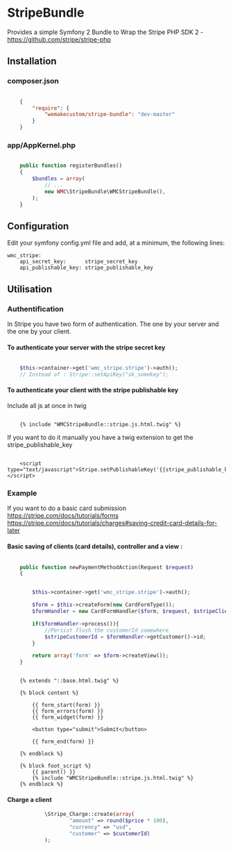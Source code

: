 StripeBundle
============

Provides a simple Symfony 2 Bundle to Wrap the Stripe PHP SDK 2 - https://github.com/stripe/stripe-php

## Installation

### composer.json

```json

    {
        "require": {
            "wemakecustom/stripe-bundle": "dev-master"
        }
    }

```

### app/AppKernel.php
```php

    public function registerBundles()
    {
        $bundles = array(
            // ...
            new WMC\StripeBundle\WMCStripeBundle(),
        );
    }

```

## Configuration

Edit your symfony config.yml file and add, at a minimum, the following lines:

    wmc_stripe:
        api_secret_key:      stripe_secret_key
        api_publishable_key: stripe_publishable_key

## Utilisation

### Authentification
In Stripe you have two form of authentication. The one by your server and the one by your client.

#### To authenticate your server with the stripe secret key

```php

    $this->container->get('wmc_stripe.stripe')->auth();
    // Instead of : Stripe::setApiKey("sk_somekey");

```

#### To authenticate your client with the stripe publishable key

Include all js at once in twig

```twig

    {% include "WMCStripeBundle::stripe.js.html.twig" %}

```

If you want to do it manually you have a twig extension to get the stripe_publishable_key

```twig

    <script type="text/javascript">Stripe.setPublishableKey('{{stripe_publishable_key}}');</script>

```

### Example

If you want to do a basic card submission
https://stripe.com/docs/tutorials/forms
https://stripe.com/docs/tutorials/charges#saving-credit-card-details-for-later

#### Basic saving of clients (card details), controller and a view :

```php

    public function newPaymentMethodAction(Request $request)
    {


        $this->container->get('wmc_stripe.stripe')->auth();

        $form = $this->createForm(new CardFormType());
        $formHandler = new CardFormHandler($form, $request, $stripeClientDescription);

        if($formHandler->process()){
            //Persist flush the customerId somewhere
            $stripeCustomerId = $formHandler->getCustomer()->id;
        }

        return array('form' => $form->createView());
    }
```

```twig

    {% extends "::base.html.twig" %}

    {% block content %}

        {{ form_start(form) }}
        {{ form_errors(form) }}
        {{ form_widget(form) }}

        <button type="submit">Submit</button>

        {{ form_end(form) }}

    {% endblock %}

    {% block foot_script %}
        {{ parent() }}
        {% include "WMCStripeBundle::stripe.js.html.twig" %}
    {% endblock %}
```

#### Charge a client


```php
            \Stripe_Charge::create(array(
                    "amount" => round($price * 100),
                    "currency" => "usd",
                    "customer" => $customerId)
            );
```